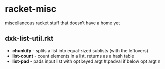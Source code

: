 # racket-misc
miscellaneous racket stuff that doesn't have a home yet


## dxk-list-util.rkt
- **chunkify** - splits a list into equal-sized sublists (with the leftovers)
- **list-count** - count elements in a list, returns as a hash table
- **list-pad** - pads input list with opt keyed argt #:padval if below opt argt n
